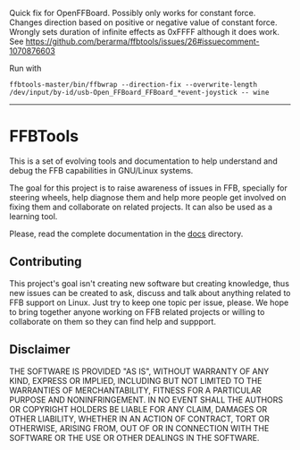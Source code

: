 Quick fix for OpenFFBoard.
Possibly only works for constant force. Changes direction based on positive or negative value of constant force.
Wrongly sets duration of infinite effects as 0xFFFF although it does work. See https://github.com/berarma/ffbtools/issues/26#issuecomment-1070876603

Run with

`ffbtools-master/bin/ffbwrap --direction-fix --overwrite-length /dev/input/by-id/usb-Open_FFBoard_FFBoard_*event-joystick -- wine`
__________________________
# FFBTools

This is a set of evolving tools and documentation to help understand and debug
the FFB capabilities in GNU/Linux systems.

The goal for this project is to raise awareness of issues in FFB, specially for
steering wheels, help diagnose them and help more people get involved on fixing
them and collaborate on related projects. It can also be used as a learning
tool.

Please, read the complete documentation in the [docs](docs/README.md)
directory.

## Contributing

This project's goal isn't creating new software but creating knowledge, thus
new issues can be created to ask, discuss and talk about anything related to
FFB support on Linux. Just try to keep one topic per issue, please. We hope to
bring together anyone working on FFB related projects or willing to collaborate
on them so they can find help and suppport.

## Disclaimer

THE SOFTWARE IS PROVIDED "AS IS", WITHOUT WARRANTY OF ANY KIND, EXPRESS OR
IMPLIED, INCLUDING BUT NOT LIMITED TO THE WARRANTIES OF MERCHANTABILITY,
FITNESS FOR A PARTICULAR PURPOSE AND NONINFRINGEMENT. IN NO EVENT SHALL THE
AUTHORS OR COPYRIGHT HOLDERS BE LIABLE FOR ANY CLAIM, DAMAGES OR OTHER
LIABILITY, WHETHER IN AN ACTION OF CONTRACT, TORT OR OTHERWISE, ARISING FROM,
OUT OF OR IN CONNECTION WITH THE SOFTWARE OR THE USE OR OTHER DEALINGS IN THE
SOFTWARE.
